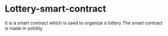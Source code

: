 # Lottery-smart-contract
It is a smart contract which is used to organize a lottery
The smart contract is made in solidity
